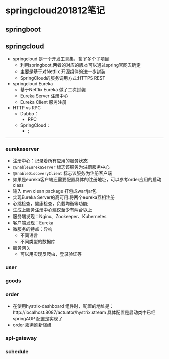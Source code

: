 # springcloud201812笔记
## springboot
## springcloud
- springcloud 是一个开发工具集，含了多个子项目
   - 利用springboot,两者的对应的版本可以通过spring官网去确定
   - 主要是基于对Netflix 开源组件的进一步封装
   -  SpringCloud的服务调用方式:HTTPS REST
- springcloud Eureka
   - 基于Netflix Eureka  做了二次封装
   - Eureka Server 注册中心
   - Eureka Client 服务注册
- HTTP vs RPC
   - Dubbo：
      - RPC
   - SpringCloud：
      - ;

-------
### eurekaserver
- 注册中心：记录着所有应用的服务状态
- `@EnableEurekaServer` 标志该服务为注册服务中心
- `@EnableDiscoveryClient` 标志该服务为注册客户端
- 如果是eureka客户端还需要配置具体的注册地址，可以参考order应用的启动class
- 输入 mvn clean package 打包成war/jar包
- 实现Eureka Server的高可用:将两个eureka互相注册
- 心跳检查，健康检查，负载均衡等功能
- 生成上服务注册中心建议至少有两台以上
- 服务端发现：Nginx、Zookeeper、Kubernetes
- 客户端发现：Eureka
- 微服务的特点：异构
   - 不同语言
   - 不同类型的数据库
- 服务网关
   - 可以用实现反爬虫，登录验证等
 
### user
### goods
### order
- 在使用hystrix-dashboard 组件时，配置的地址是：http://localhost:8087/actuator/hystrix.stream 具体配置是启动类中已经springAOP 配置是实现了
- order 服务刷新降级
### api-gateway
### schedule

